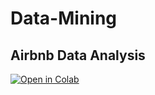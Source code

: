 # Data-Mining

## Airbnb Data Analysis
[![Open in Colab](https://colab.research.google.com/assets/colab-badge.svg)](https://colab.research.google.com/drive/1TdTkLa6-xW7HLqJOiarvxjOCdT8c_Lye?usp=sharing)
